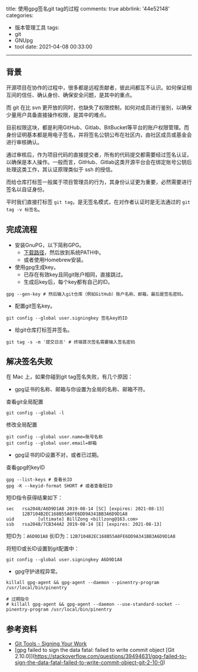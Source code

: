 title: 使用gpg签名git tag的过程
comments: true
abbrlink: '44e52148'
categories:
  - 版本管理工具
tags:
  - git
  - GNUpg
  - tool
date: 2021-04-08 00:33:00
---

## 背景

开源项目在协作的过程中，很多都是远程贡献者，彼此间都互不认识。如何保证相互间的信任、确认身份、确保安全问题，是其中的重点。

而 git 在比 svn 更开放的同时，也缺失了权限控制，如何对成员进行鉴别，以确保少量用户具备直接操作权限，是其中的难点。

目前权限这块，都是利用GitHub、Gitlab、BitBucket等平台的账户权限管理。而身份证明基本都是用电子签名，并将签名公钥公布在社区内，由社区成员或基金会进行审核确认。

通过审核后，作为项目代码的直接提交者，所有的代码提交都需要经过签名认证，以确保是本人操作。一般而言，GitHub、Gitlab这类开源平台会在绑定账号公钥后处理这类工作，其认证原理类似于 ssh 的授信。

而给仓库打标签一般属于项目管理员的行为，其身份认证更为重要，必然需要进行签名以自证身份。

平时我们直接打标签 `git tag`，是无签名模式，在对作者认证时是无法通过的 `git tag -v 标签名`。

## 完成流程

* 安装GnuPG，以下简称GPG。
    * [下载路径](https://gnupg.org/download/)，然后放到系统PATH中。
    * 或者使用Homebrew安装。
* 使用gpg生成key。
    * 已存在有效key且同git账户相同，直接跳过。
    * 生成后key后，每个key都有自己的ID。

```
gpg --gen-key # 然后输入git仓库（例如GitHub）账户名称、邮箱，最后是签名密码。
```

* 配置git签名key。

```
git config --global user.signingkey 签名key的ID
```

* 给git仓库打标签并签名。

```
git tag -s -m '提交日志' # 终端首次签名需要输入签名密码
```

## 解决签名失败

在 Mac 上，如果你碰到git tag签名失败，有几个原因：

* gpg证书的名称、邮箱与你设置为全局的名称、邮箱不符。

查看git全局配置

```
git config --global -l
```

修改全局配置

```
git config --global user.name=账号名称
git config --global user.email=邮箱
```

* gpg证书的ID设置不对，或者已过期。

查看gpg的keyID
```
gpg --list-keys # 查看长ID
gpg -K --keyid-format SHORT # 或者查看短ID
```

短ID指令获得结果如下：

```
sec   rsa2048/A6D9D1A8 2019-08-14 [SC] [expires: 2021-08-13]
      12B7104B2EC168B55A0FE6DD9A341BB3A6D9D1A8
uid         [ultimate] BillZong <billzong@163.com>
ssb   rsa2048/7CB344A2 2019-08-14 [E] [expires: 2021-08-13]
```

短ID为：`A6D9D1A8`
长ID为：`12B7104B2EC168B55A0FE6DD9A341BB3A6D9D1A8`

将短ID或长ID设置到git配置中：

```
git config --global user.signingkey A6D9D1A8
```

* gpg守护进程异常。

```
killall gpg-agent && gpg-agent --daemon --pinentry-program /usr/local/bin/pinentry

# 过期指令
# killall gpg-agent && gpg-agent --daemon --use-standard-socket --pinentry-program /usr/local/bin/pinentry
```

## 参考资料

* [Git Tools - Signing Your Work](https://git-scm.com/book/en/v2/Git-Tools-Signing-Your-Work)
* [gpg failed to sign the data fatal: failed to write commit object \[Git 2.10.0]](https://stackoverflow.com/questions/39494631/gpg-failed-to-sign-the-data-fatal-failed-to-write-commit-object-git-2-10-0)

